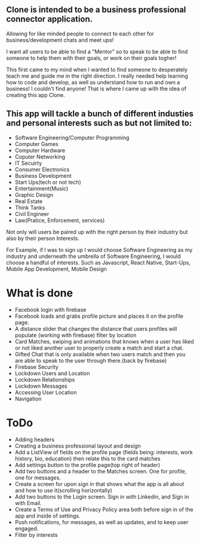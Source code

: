 ## Clone is intended to be a business professional connector application. 

Allowing for like minded people to connect to each other for business/development chats and meet ups!

I want all users to be able to find a "Mentor" so to speak to be able to find someone to help them with their goals, or work on their goals togher!

This first came to my mind when I wanted to find someone to desperately teach me and guide me in the right direction.
I really needed help learning how to code and develop, as well as understand how to run and own a business! 
I couldn't find anyone! That is where I came up with the idea of creating this app Clone.

## This app will tackle a bunch of different industies and personal interests such as but not limited to:

* Software Engineering/Computer Programming
* Computer Games
* Computer Hardware
* Coputer Networking
* IT Secuirty
* Consumer Electronics
* Business Development
* Start Ups(tech or not tech)
* Entertainment(Music)
* Graphic Design
* Real Estate
* Think Tanks
* Civil Engineer
* Law(Pratice, Enforcement, services)

Not only will users be paired up with the right person by their industry but also by their person Interests.

For Example, if I was to sign up I would choose Software Engineering as my industry and underneath the umbrella of Software Engineering, I would choose a handful of interests. Such as Javascript, React Native, Start-Ups, Mobile App Development, Mobile Design

# What is done

* Facebook login with firebase
* Facebook loads and grabs profile picture and places it on the profile page.
* A distance slider that changes the distance that users profiles will populate (working with firebase) filter by location
* Card Matches, swiping and animations that knows when a user has liked or not liked another user to properly create a match and start a chat.
* Gifted Chat that is only available when two users match and then you are able to speak to the user through there.(back by firebase)
* Firebase Security
* Lockdown Users and Location
* Lockdown Relationships
* Lockdown Messages
* Accessing User Location
* Navigation

# ToDo

* Adding headers
* Creating a business professional layout and design 
* Add a ListView of fields on the profile page (fields being: interests, work history, bio, education) then relate this to the card matches
* Add settings button to the profile page(top right of header)
* Add two buttons and a header to the Matches screen. One for profile, one for messages.
* Create a screen for upon sign in that shows what the app is all about and how to use it(scrolling horizontally)
* Add two buttons to the Login screen. Sign in with Linkedin, and Sign in with Email.
* Create a Terms of Use and Privacy Policy area both before sign in of the app and inside of settings.
* Push notifications, for messages, as well as updates, and to keep user engaged.
* Filter by interests

